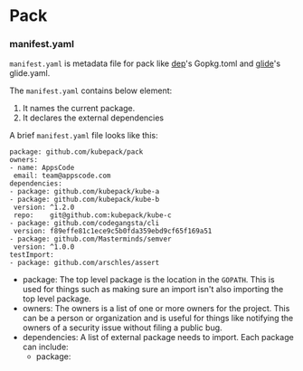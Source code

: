 # Pack

### manifest.yaml

`manifest.yaml` is metadata file for pack like [dep](https://github.com/golang/dep)'s Gopkg.toml and [glide](https://github.com/Mastermind/glide)'s glide.yaml.
 
 The `manifest.yaml` contains below element:
 
 1. It names the current package.
 2. It declares the external dependencies
 
 A brief `manifest.yaml` file looks like this:
 
 ```
package: github.com/kubepack/pack
owners:
- name: AppsCode
  email: team@appscode.com
dependencies:
- package: github.com/kubepack/kube-a
- package: github.com/kubepack/kube-b
  version: ^1.2.0
  repo:    git@github.com:kubepack/kube-c
- package: github.com/codegangsta/cli
  version: f89effe81c1ece9c5b0fda359ebd9cf65f169a51
- package: github.com/Masterminds/semver
  version: ^1.0.0
testImport:
- package: github.com/arschles/assert 
```
 
  - package: The top level package is the location in the `GOPATH`. 
  This is used for things such as making sure an import isn't also importing the top level package.
  - owners: The owners is a list of one or more owners for the project. This can be a person or organization and is useful for things like notifying the owners of a security issue without filing a public bug.
  - dependencies: A list of external package needs to import. Each package can include:
    - package: 
    